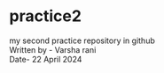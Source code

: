 # practice2
my second practice repository in github
<br>
Written by - Varsha rani
<br>
Date- 22 April 2024
